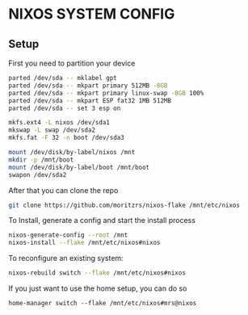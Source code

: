 # NIXOS SYSTEM CONFIG

## Setup

First you need to partition your device

```bash
parted /dev/sda -- mklabel gpt
parted /dev/sda -- mkpart primary 512MB -8GB
parted /dev/sda -- mkpart primary linux-swap -8GB 100%
parted /dev/sda -- mkpart ESP fat32 1MB 512MB
parted /dev/sda -- set 3 esp on

mkfs.ext4 -L nixos /dev/sda1
mkswap -L swap /dev/sda2
mkfs.fat -F 32 -n boot /dev/sda3

mount /dev/disk/by-label/nixos /mnt
mkdir -p /mnt/boot
mount /dev/disk/by-label/boot /mnt/boot
swapon /dev/sda2
```

After that you can clone the repo

```bash
git clone https://github.com/moritzrs/nixos-flake /mnt/etc/nixos
```

To Install, generate a config and start the install process

```bash
nixos-generate-config --root /mnt
nixos-install --flake /mnt/etc/nixos#nixos
```

To reconfigure an existing system:

```bash
nixos-rebuild switch --flake /mnt/etc/nixos#nixos
```

If you just want to use the home setup, you can do so

```
home-manager switch --flake /mnt/etc/nixos#mrs@nixos
```